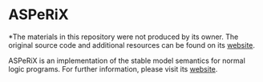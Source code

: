 # ASPeRiX

*The materials in this repository were not produced by its owner. The original source code and additional resources can be found on its [website].

ASPeRiX is an implementation of the stable model semantics for normal logic programs. For further information, please visit its [website].

[website]: http://www.info.univ-angers.fr/~claire/asperix/ "ASPeRiX"
